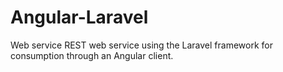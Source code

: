 # Angular-Laravel

Web service REST web service using the Laravel framework for consumption through an Angular client.

